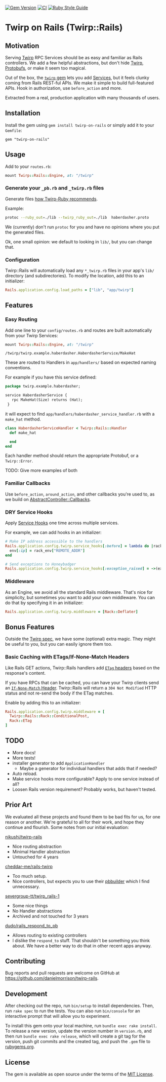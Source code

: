 [![Gem Version](https://img.shields.io/gem/v/twirp-on-rails.svg)](https://rubygems.org/gems/twirp-on-rails)
[![CI](https://github.com/collectiveidea/twirp-rails/actions/workflows/ci.yml/badge.svg)](https://github.com/collectiveidea/twirp-rails/actions/workflows/ci.yml)
[![Ruby Style Guide](https://img.shields.io/badge/code_style-standard-brightgreen.svg)](https://github.com/testdouble/standard)

# Twirp on Rails (Twirp::Rails)

## Motivation

Serving [Twirp](https://twitchtv.github.io/twirp/) RPC Services should be as easy and familiar as Rails controllers. We add a few helpful abstractions, but don't hide [Twirp](https://twitchtv.github.io/twirp/), [Protobufs](https://protobuf.dev), or make it seem too magical.

Out of the box, the [`twirp` gem](http://github.com/github/twirp-ruby) lets you add [Services](https://github.com/github/twirp-ruby/wiki/Service-Handlers), but it feels clunky coming from Rails REST-ful APIs. We make it simple to build full-featured APIs. Hook in authorization, use `before_action` and more.

Extracted from a real, production application with many thousands of users.

## Installation

Install the gem using `gem install twirp-on-rails` or simply add it to your `Gemfile`:

```
gem "twirp-on-rails"
```

## Usage

Add to your `routes.rb`:

```ruby
mount Twirp::Rails::Engine, at: "/twirp"
```

### Generate your `_pb.rb` and `_twirp.rb` files

Generate files [how Twirp-Ruby recommends](https://github.com/arthurnn/twirp-ruby/wiki/Code-Generation). 

Example: 

```bash
protoc --ruby_out=./lib --twirp_ruby_out=./lib  haberdasher.proto
```

We (currently) don't run `protoc` for you and have no opinions where you put the generated files. 

Ok, one small opinion: we default to looking in `lib/`, but you can change that.

### Configuration

Twirp::Rails will automatically load any `*_twirp.rb` files in your app's `lib/` directory (and subdirectories). To modify the location, add this to an initializer: 

```ruby 
Rails.application.config.load_paths = ["lib", "app/twirp"]
```

## Features

### Easy Routing

Add one line to your `config/routes.rb` and routes are built automatically from your Twirp Services:

```ruby
mount Twirp::Rails::Engine, at: "/twirp"
```

`/twirp/twirp.example.haberdasher.HaberdasherService/MakeHat`

These are routed to Handlers in `app/handlers/` based on expected naming conventions.

For example if you have this service defined: 

```protobuf
package twirp.example.haberdasher;

service HaberdasherService {
   rpc MakeHat(Size) returns (Hat);
 }
```

it will expect to find `app/handlers/haberdasher_service_handler.rb` with a `make_hat` method. 

```ruby
class HaberdasherServiceHandler < Twirp::Rails::Handler
  def make_hat

  end
end
```

Each handler method should return the appropriate Protobuf, or a `Twirp::Error`.

TODO: Give more examples of both

### Familiar Callbacks

Use `before_action`, `around_action`, and other callbacks you're used to, as we build on [AbstractController::Callbacks](https://api.rubyonrails.org/classes/AbstractController/Callbacks.html).

### DRY Service Hooks

Apply [Service Hooks](https://github.com/twitchtv/twirp-ruby/wiki/Service-Hooks) one time across multiple services.

For example, we can add hooks in an initializer: 

```ruby
# Make IP address accessible to the handlers
Rails.application.config.twirp.service_hooks[:before] = lambda do |rack_env, env|
  env[:ip] = rack_env["REMOTE_ADDR"]
end

# Send exceptions to Honeybadger
Rails.application.config.twirp.service_hooks[:exception_raised] = ->(exception, _env) { Honeybadger.notify(exception) }
```

### Middleware

As an Engine, we avoid all the standard Rails middleware. That's nice for simplicity, but sometimes you want to add your own middleware. You can do that by specifying it in an initializer:

```ruby
Rails.application.config.twirp.middleware = [Rack::Deflater]
```

## Bonus Features

Outside the [Twirp spec](https://twitchtv.github.io/twirp/docs/spec_v7.html), we have some (optional) extra magic. They might be useful to you, but you can easily ignore them too.

### Basic Caching with ETags/If-None-Match Headers

Like Rails GET actions, Twirp::Rails handlers add [`ETag` headers](https://developer.mozilla.org/en-US/docs/Web/HTTP/Headers/ETag) based on the response's content.

If you have RPCs that can be cached, you can have your Twirp clients send an [`If-None-Match` Header](https://developer.mozilla.org/en-US/docs/Web/HTTP/Headers/If-None-Match). Twirp::Rails will return a `304 Not Modified` HTTP status and not re-send the body if the ETag matches.

Enable by adding this to an initializer:

```ruby
Rails.application.config.twirp.middleware = [
  Twirp::Rails::Rack::ConditionalPost,
  Rack::ETag
]
```

## TODO

* More docs!
* More tests!
* installer generator to add `ApplicationHandler`
    * Maybe a generator for individual handlers that adds that if needed?
* Auto reload.
* Make service hooks more configurable? Apply to one service instead of all?
* Loosen Rails version requirement? Probably works, but haven't tested. 

## Prior Art

We evaluated all these projects and found them to be bad fits for us, for one reason or another. We're grateful to all for their work, and hope they continue and flourish. Some notes from our initial evaluation:

[nikushi/twirp-rails](https://github.com/nikushi/twirp-rails)

* Nice routing abstraction
* Minimal Handler abstraction
* Untouched for 4 years

[cheddar-me/rails-twirp](https://github.com/cheddar-me/rails-twirp)

* Too much setup.
* Nice controllers, but expects you to use their [pbbuilder](https://github.com/cheddar-me/pbbuilder) which I find unnecessary.

[severgroup-tt/twirp_rails-1](https://github.com/severgroup-tt/twirp_rails-1)

* Some nice things
* No Handler abstractions
* Archived and not touched for 3 years

[dudo/rails_respond_to_pb](https://github.com/dudo/rails_respond_to_pb)

* Allows routing to existing controllers
* I dislike the `respond_to` stuff. That shouldn't be something you think about. We have a better way to do that in other recent apps anyway.

## Contributing

Bug reports and pull requests are welcome on GitHub at https://github.com/danielmorrison/twirp-rails.

## Development

After checking out the repo, run `bin/setup` to install dependencies. Then, run `rake spec` to run the tests. You can also run `bin/console` for an interactive prompt that will allow you to experiment.

To install this gem onto your local machine, run `bundle exec rake install`. To release a new version, update the version number in `version.rb`, and then run `bundle exec rake release`, which will create a git tag for the version, push git commits and the created tag, and push the `.gem` file to [rubygems.org](https://rubygems.org).

## License

The gem is available as open source under the terms of the [MIT License](https://opensource.org/licenses/MIT).
